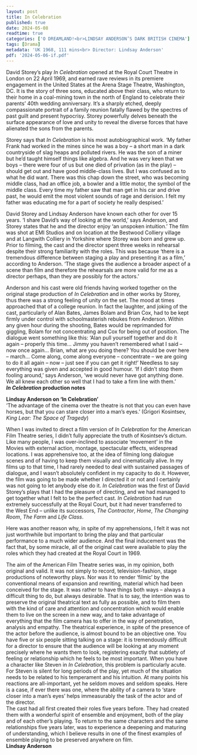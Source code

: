 ```yaml
---
layout: post
title: In Celebration
published: true
date: 2024-05-08
readtime: true
categories: ['O DREAMLAND!<br>LINDSAY ANDERSON’S DARK BRITISH CINEMA']
tags: [Drama]
metadata: 'UK 1968, 111 mins<br> Director: Lindsay Anderson'
pdf: '2024-05-06-if.pdf'
---
```


David Storey’s play _In Celebration_ opened at the Royal Court Theatre in London on 22 April 1969, and earned rave reviews in its premiere engagement in the United States at the Arena Stage Theatre, Washington, DC. It is the story of three sons, educated above their class, who return to their home in a coal-mining town in the north of England to celebrate their parents’ 40th wedding anniversary. It’s a sharply etched, deeply compassionate portrait of a family reunion fatally flawed by the spectres of past guilt and present hypocrisy. Storey powerfully delves beneath the surface appearance of love and unity to reveal the diverse forces that have alienated the sons from the parents.

Storey says that _In Celebration_ is his most autobiographical work. ‘My father Frank had worked in the mines since he was a boy – a short man in a dark countryside of slag heaps and polluted rivers. He was the son of a miner but he’d taught himself things like algebra. And he was very keen that we boys – there were four of us but one died of privation (as in the play) – should get out and have good middle-class lives. But I was confused as to what he did want. There was this chap down the street, who was becoming middle class, had an office job, a bowler and a little motor, the symbol of the middle class. Every time my father saw that man get in his car and drive past, he would emit the most violent sounds of rage and derision. I felt my father was educating me for a part of society he really despised.’

David Storey and Lindsay Anderson have known each other for over 15 years. ‘I share David’s way of looking at the world,’ says Anderson, and Storey states that he and the director enjoy ‘an unspoken intuition.’ The film was shot at EMI Studios and on location at the Bestwood Colliery village and at Langwith Colliery in Yorkshire where Storey was born and grew up. Prior to filming, the cast and the director spent three weeks in rehearsal despite their strong familiarity with the roles. This was because ‘there is a tremendous difference between staging a play and presenting it as a film,’ according to Anderson. ‘The stage gives the audience a broader aspect of a scene than film and therefore the rehearsals are more valid for me as a director perhaps, than they are possibly for the actors.’

Anderson and his cast were old friends having worked together on the original stage production of _In Celebration_ and in other works by Storey, thus there was a strong feeling of unity on the set. The mood at times approached that of a college reunion. In fact the laughter, and joking of the cast, particularly of Alan Bates, James Bolam and Brian Cox, had to be kept firmly under control with schoolmasterish rebukes from Anderson. Within any given hour during the shooting, Bates would be reprimanded for giggling, Bolam for not concentrating and Cox for being out of position. The dialogue went something like this: ‘Alan pull yourself together and do it again – properly this time… Jimmy you haven’t remembered what I said – now once again… Brian, what are you doing there? You should be over here – march… Come along, come along everyone – concentrate – we are going to do it all again – now – just see if you can get it right!’ Needless to say everything was given and accepted in good humour. ‘If I didn’t stop them fooling around,’ says Anderson, ‘we would never have got anything done. We all knew each other so well that I had to take a firm line with them.’  
**_In Celebration_ production notes**

**Lindsay Anderson on ‘In Celebration’**  
‘The advantage of the cinema over the theatre is not that you can even have horses, but that you can stare closer into a man’s eyes.’ (Grigori Kosintsev, _King Lear: The Space of Tragedy_)

When I was invited to direct a film version of _In Celebration_ for the American Film Theatre series, I didn’t fully appreciate the truth of Kosintsev’s dictum. Like many people, I was over-inclined to associate ‘movement’ in the Movies with external action, montage, spectacular effects, widespread locations. I was apprehensive too, at the idea of filming long dialogue scenes and of having to keep them visually and cinematically alive. In my films up to that time, I had rarely needed to deal with sustained passages of dialogue, and I wasn’t absolutely confident in my capacity to do it. However, the film was going to be made whether I directed it or not and I certainly was not going to let anybody else do it. _In Celebration_ was the first of David Storey’s plays that I had the pleasure of directing, and we had managed to get together what I felt to be the perfect cast. _In Celebration_ had run extremely successfully at the Royal Court, but it had never transferred to the West End – unlike its successors, _The Contractor_, _Home_, _The Changing Room_, _The Farm_ and _Life Class_.  

Here was another reason why, in spite of my apprehensions, I felt it was not just worthwhile but important to bring the play and that particular performance to a much wider audience. And the final inducement was the fact that, by some miracle, all of the original cast were available to play the roles which they had created at the Royal Court in 1969.

The aim of the American Film Theatre series was, in my opinion, both original and valid. It was not simply to record, television-fashion, stage productions of noteworthy plays. Nor was it to render ‘filmic’ by the conventional means of expansion and rewriting, material which had been conceived for the stage. It was rather to have things both ways – always a difficult thing to do, but always desirable. That is to say, the intention was to preserve the original theatrical text as fully as possible, and to film them with the kind of care and attention and concentration which would enable them to live on the screen in a new way, and to take advantage of everything that the film camera has to offer in the way of penetration, analysis and empathy. The theatrical experience, in spite of the presence of the actor before the audience, is almost bound to be an objective one. You have five or six people sitting talking on a stage: it is tremendously difficult for a director to ensure that the audience will be looking at any moment precisely where he wants them to look, registering exactly that subtlety of feeling or relationship which he feels to be most important. When you have a character like Steven in _In Celebration_, this problem is particularly acute. For Steven is silent for long periods of the play, yet much of the situation needs to be related to his temperament and his intuition. At many points his reactions are all-important, yet he seldom moves and seldom speaks. Here is a case, if ever there was one, where the ability of a camera to ‘stare closer into a man’s eyes’ helps immeasurably the task of the actor and of the director.  
The cast had all first created their roles five years before. They had created them with a wonderful spirit of ensemble and enjoyment, both of the play and of each other’s playing. To return to the same characters and the same relationships five years later, was to experience a deepening and maturing of understanding, which I believe results in one of the finest examples of ensemble playing to be preserved anywhere on film.  
**Lindsay Anderson**  
<br>
<!--stackedit_data:
eyJoaXN0b3J5IjpbLTEyNjAxMTY5ODZdfQ==
-->